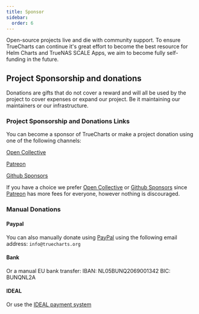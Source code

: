 ```yaml
---
title: Sponsor
sidebar:
  order: 6
---
```


Open-source projects live and die with community support. To ensure TrueCharts can continue it's great effort to become the best resource for Helm Charts and TrueNAS SCALE Apps, we aim to become fully self-funding in the future.

## Project Sponsorship and donations

Donations are gifts that do not cover a reward and will all be used by the project to cover expenses or expand our project. Be it maintaining our maintainers or our infrastructure.

### Project Sponsorship and Donations Links

You can become a sponsor of TrueCharts or make a project donation using one of the following channels:

[Open Collective](/s/oc)

[Patreon](/s/patreon)

[Github Sponsors](/s/ghs)

If you have a choice we prefer [Open Collective](/s/oc) or [Github Sponsors](/s/ghs) since [Patreon](/s/patreon) has more fees for everyone, however nothing is discouraged.

### Manual Donations

#### Paypal

You can also manually donate using [PayPal](https://paypal.com) using the following email address:
`info@truecharts.org`

#### Bank

Or a manual EU bank transfer:
IBAN: NL05BUNQ2069001342
BIC: BUNQNL2A

#### IDEAL

Or use the [IDEAL payment system](https://bunq.me/truecharts)
